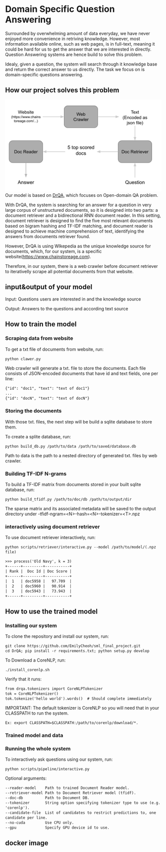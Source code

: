 # Domain Specific Question Answering
Surrounded by overwhelming amount of data everyday, we have never enjoyed more convenience in retriving knowledge. However, most information available online, 
such as web pages, is in full-text, meaning it could be hard for us to get the answer that we are interested in directly. Question Answering systems are hence build to
solve this problem. 

Idealy, given a question, the system will search through it knowledge base and return the correct answer to us directly. 
The task we focus on is domain-specific questions answering.

## How our project solves this problem
![framework](solution.png)
Our model is based on [DrQA](https://github.com/facebookresearch/DrQA), which focuses on Open-domain QA problem. 

With DrQA, the system is searching for an answer for a question in very large corpus of unstructured documents, so it is designed into two parts: a document retriever and a bidirectional RNN document reader. 
In this setting, document retriever is designed to find the five most relevant documents based on bigram hashing and TF-IDF matching, and document reader is designed to achieve machine comprehension of text, identifying the answers from documents retriever found.

However, DrQA is using WIkepedia as the unique knowledge source for documents, which, for our system, is a specific website(https://www.chainstoreage.com). 

Therefore, in our system, there is a web crawler before document retriever to iterativelly scrape all potential documents from that website.

## input&output of your model
Input: Questions users are interested in and the knowledge source

Output: Answers to the questions and according text source

## How to train the model
### Scraping data from website

To get a txt file of documents from website, run:

``` python
python clawer.py
```

Web crawler will generate a txt. file to store the documents. Each file consists of JSON-encoded documents that have id and text fields, one per line:

```
{"id": "doc1", "text": "text of doc1"}
...
{"id": "docN", "text": "text of docN"}
```

### Storing the documents
With those txt. files, the next step will be build a sqlite database to store them.

To create a splite database, run:

```
python build_db.py /path/to/data /path/to/saved/database.db
```

Path to data is the path to a nested directory of generated txt. files by web crawler.

### Building TF-IDF N-grams
To build a TF-IDF matrix from documents stored in your built sqlite database, run:

```
python build_tfidf.py /path/to/doc/db /path/to/output/dir
```

The sparse matrix and its associated metadata will be saved to the output directory under <db-name>-tfidf-ngram=\<N>-hash=\<N>-tokenizer=\<T>.npz
  
### interactively using document retriever

To use document retriever interactively, run:

```
python scripts/retriever/interactive.py --model /path/to/model/(.npz file)
```

```
>>> process('Old Navy', k = 3)
+------+---------+-----------+
| Rank |  Doc Id | Doc Score |
+------+---------+-----------+
|  1   | doc5958 |   97.709  |
|  2   | doc5960 |   90.914  |
|  3   | doc5943 |   73.943  |
+------+---------+-----------+
```


## How to use the trained model
### Installing our system

To clone the repository and install our system, run:

```
git clone https://github.com/EmilyCheoh/sml_final_project.git
cd DrQA; pip install -r requirements.txt; python setup.py develop
```

To Download a CoreNLP, run:

```
./install_corenlp.sh
```

Verify that it runs:

```
from drqa.tokenizers import CoreNLPTokenizer
tok = CoreNLPTokenizer()
tok.tokenize('hello world').words()  # Should complete immediately
```

IMPORTANT: The default tokenizer is CoreNLP so you will need that in your CLASSPATH to run the system.

```
Ex: export CLASSPATH=$CLASSPATH:/path/to/corenlp/download/*.
```

### Trained model and data

### Running the whole system
To interactively ask questions using our system, run:

```
python scripts/pipeline/interactive.py
```

Optional arguments:

```
--reader-model    Path to trained Document Reader model.
--retriever-model Path to Document Retriever model (tfidf).
--doc-db          Path to Document DB.
--tokenizer       String option specifying tokenizer type to use (e.g. 'corenlp').
--candidate-file  List of candidates to restrict predictions to, one candidate per line.
--no-cuda         Use CPU only.
--gpu             Specify GPU device id to use.
```

## docker image
